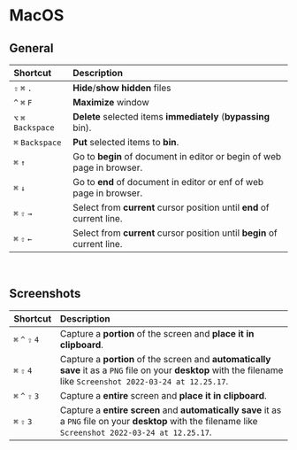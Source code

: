# MacOS

## General
|Shortcut|Description|
|:-------|:----------|
|`⇧` `⌘` `.`|**Hide**/**show** **hidden** files|
|`^` `⌘` `F`|**Maximize** window|
|`⌥` `⌘` `Backspace`|**Delete** selected items **immediately** (**bypassing** bin).|
|`⌘` `Backspace`|**Put** selected items to **bin**.|
|`⌘` `↑`|Go to **begin** of document in editor or begin of web page in browser.|
|`⌘` `↓`|Go to **end** of document in editor or enf of web page in browser.|
|`⌘` `⇧` `→`|Select from **current** cursor position until **end** of current line.|
|`⌘` `⇧` `←`|Select from **current** cursor position until **begin** of current line.|

<br>

## Screenshots
|Shortcut|Description|
|:-------|:----------|
|`⌘` `^` `⇧` `4`|Capture a **portion** of the screen and **place it in clipboard**.|
|`⌘` `⇧` `4`|Capture a **portion** of the screen and **automatically save** it as a `PNG` file on your **desktop** with the filename like `Screenshot 2022-03-24 at 12.25.17`.|
|`⌘` `^` `⇧` `3`|Capture a **entire** screen and **place it in clipboard**.|
|`⌘` `⇧` `3`|Capture a **entire screen** and **automatically save** it as a `PNG` file on your **desktop** with the filename like `Screenshot 2022-03-24 at 12.25.17`.|

